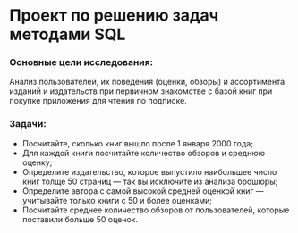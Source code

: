 # Проект по решению задач методами SQL

### Основные цели исследования:
Анализ пользователей, их поведения (оценки, обзоры) и ассортимента изданий и издательств при первичном знакомстве с базой книг при покупке приложения для чтения по подписке.
### Задачи:

- Посчитайте, сколько книг вышло после 1 января 2000 года;
- Для каждой книги посчитайте количество обзоров и среднюю оценку;
- Определите издательство, которое выпустило наибольшее число книг толще 50 страниц — так вы исключите из анализа брошюры;
- Определите автора с самой высокой средней оценкой книг — учитывайте только книги с 50 и более оценками;
- Посчитайте среднее количество обзоров от пользователей, которые поставили больше 50 оценок.
